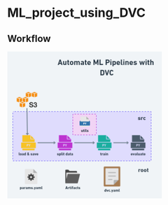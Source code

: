 # ML_project_using_DVC


## Workflow
<img src="others/imgs/simple-workflow-01.png" alt="workflow" width="70%">